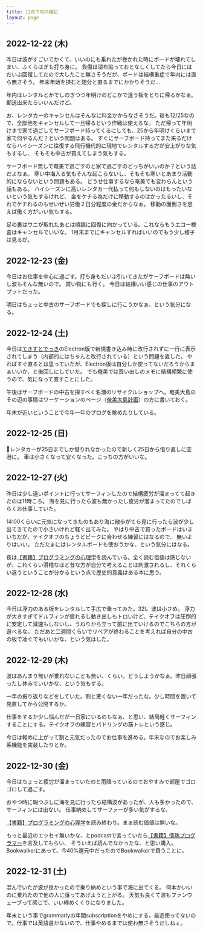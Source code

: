 ```yaml
---
title: 12月下旬の雑記
layout: page
---
```


## 2022-12-22 (木)

昨日は波がすごいでかくて、いいのにも乗れたが巻かれた時にボードが壊れてしまい、ふくらはぎも打ち身に。
負傷は湿布貼っておとなしくしてたら今日にはだいぶ回復してたので大したこと無さそうだが、ボードは結構重症で年内には直ら無さそう。
年末年始を挟むと随分と直るまでにかかりそうだ…

年内はレンタルとかでしのぎつつ年明けのどこかで違う板をとりに帰るかなぁ。郵送出来たらいいんだけど。

お、レンタカーのキャンセルはそんなに料金かからなさそうだ。宿も12/25なので、全部他をキャンセルして一旦帰るという作戦は使えるな。
ただ帰って年明けまで家で過ごしてサーフボード持ってくるにしても、25から年明けくらいまで家で何やるんだ？という問題はある。
すぐにサーフボード持ってまた来るだけならハイシーズンに往復する飛行機代的に現地でレンタルする方が安上がりな気もするし、
そもそも中古が買えてしまう気もする。

サーフボード無しで奄美で過ごすのと家で過ごすのどっちがいいのか？という話だよなぁ。
寒い中海入る気もそんな起こらないし、そもそも寒いとあまり活動的にならないという問題もある。
どうせ仕事するなら奄美でも変わらんという話もある。
ハイシーズンに高いレンタカー代払って何もしないのはもったいないという気もするけれど、
金をケチる為だけに移動するのはかったるいし、それでケチれるのもせいぜい労働２日分程度の金だからなぁ。
移動の面倒さを思えば働く方がいい気もする。

足の裏はウニが取れたあとは順調に回復に向かっている。これならもうエコー検査はキャンセルでいいな。
1月末までにキャンセルすればいいのでもう少し様子は見るが。

## 2022-12-23 (金)

今日はお仕事を中心に過ごす。打ち身もだいぶ引いてきたがサーフボードは無いし波もそんな無いので。
買い物にも行く。
今日は結構いい感じの仕事のアウトプットだった。

明日はちょっと中古のサーフボードでも探しに行こうかなぁ、という気分になる。

## 2022-12-24 (土)

今日は[てきすとでっき](https://karino2.github.io/RandomThoughts/てきすとでっき)のElectron版で新規書き込み時に改行されずに一行に表示されてしまう（内部的にはちゃんと改行されている）という問題を直した。
やればすぐ直るとは思っていたが、Electron版は自分しか使ってないだろうからまぁいいか、と後回しにしていた。
でも奄美では買い出しのメモに結構頻繁に使うので、気になって直すことにした。

午後はサーフボードの中古を探すべく名瀬のリサイクルショップへ。奄美大島のその辺の事情はワーケーションのページ（[奄美大島計画](https://karino2.github.io/RandomThoughts/奄美大島計画)）の方に書いておく。

年末が近いということで今年一年のブログを眺めたりしている。

## 2022-12-25 (日)

レンタカーが25日までしか借りれなかったので新しく25日から借り直しに空港に。
車は小さくなって安くなった。こっちの方がいいな。

## 2022-12-27 (火)

昨日は少し遠いポイントに行ってサーフィンしたので結構疲労が溜まってて起きたのは11時ころ。
海を見に行ったら波も無かったし疲労が溜まってたのでしばらくお仕事していた。

14:00くらいに元気になってきたのもあり海に散歩がてら見に行ったら波が少し出てきてたので小さいけれど軽く出てみた。
やはり中古で買ったボードはいまいちだが、テイクオフのちょうどピークに合わせる練習にはなるので、
無いよりはいい。
ただたまにはレンタルボードも使おうかな、という気分にはなる。

夜は[【書籍】プログラミングの心理学](https://karino2.github.io/RandomThoughts/【書籍】プログラミングの心理学)を読んでいる。全く読む価値は感じないが、これくらい滑稽なほど昔な方が自分で考えることは刺激されるし、それくらい違うということが分かるという点で歴史的意義はある本に思う。

## 2022-12-28 (水)

今日は浮力のある板をレンタルして手広で乗ってみた。32l。波は小さめ。
浮力が大きすぎてドルフィンが疲れるし動き出しもトロいけど、テイクオフは圧倒的に安定して減速もしないし、うねりから立って前に出ていけるのでこちらの方が遊べるな。
ただあと二週間くらいでリペアが終わることを考えれば自分の中古の板で凌ぐでもいいかな、という気はした。

## 2022-12-29 (木)

波はあんまり無いが乗れないことも無い、くらい。どうしようかなぁ。昨日頑張ったし休みでいいかな、という気もする。

一年の振り返りなどをしていた。割と悪くない一年だったな。少し時間を置いて見直してから公開するか。

仕事をするか少し悩んだが一日家にいるのもなぁ、と思い、結局軽くサーフィンすることにする。テイクオフの練習とパドリングの筋トレという感じ。

今日は軽めに上がって割と元気だったのでお仕事を進める。年末なのでお楽しみ系機能を実装したりとか。

## 2022-12-30 (金)

今日はちょっと疲労が溜まっていたのと雨降っているのでおやすみで部屋でゴロゴロして過ごす。

おやつ時に暇つぶしに海を見に行ったら結構波があったが、人も多かったので、サーフィンには出ない。
仕事納めしてサーファーが多い気がするな。

[【書籍】プログラミングの心理学](https://karino2.github.io/RandomThoughts/【書籍】プログラミングの心理学)を読み終わり。まぁ読む価値は無いな。

もっと最近のエッセイ無いかな、とpodcastで言っていたら[【書籍】情熱プログラマー](https://karino2.github.io/RandomThoughts/【書籍】情熱プログラマー)を言及してもらい、
そういえば読んでなかったな、と思い購入。Bookwalkerにあって、今40%還元中だったのでBookwalkerで買うことに。

## 2022-12-31 (土)

混んでいたが波が良かったので乗り納めという事で海に出てくる。
何本かいいのに乗れたので他の人に譲ってあげようと上がる。
天気も良くて波もファンウェーブって感じで、いい締めくくりになりました。

年末という事でgrammarlyの年間subscriptionをやめにする。最近使ってないので。仕事では英語書かないので、仕事やめるまでは使わ無さそうだしねぇ。